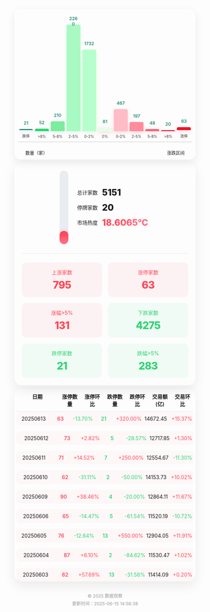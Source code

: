 <div style="margin:0;padding:10px 5px;font-family:'Inter',-apple-system,BlinkMacSystemFont,sans-serif;">
  <div style="margin:0 auto;margin-bottom:10px;border-radius:16px;padding:10px;box-shadow:0 8px 24px rgba(0,0,0,0.08);">
    <div style="display:flex;flex-direction:column;gap:20px;">
      <div style="height:350px;display:flex;align-items:flex-end;justify-content:space-around;border-bottom:2px solid #e0e0e0;">
        <div style="width:8%;text-align:center;">
                    <div style="height:3px;background:#218c74;border-radius:4px 4px 0 0;transition:all 0.3s ease;
                        box-shadow:0 4px 12px rgba(33,140,116,0.2);position:relative;">
                        <span style="position:absolute;top:-24px;left:50%;transform:translateX(-50%);font-size:12px;color:#218c74;font-weight:600;display:inline-block;width:30px;">21</span>
                    </div>
                    <p style="font-size:10px;color:#333;margin:8px 0;">跌停</p>
                  </div><div style="width:8%;text-align:center;">
                    <div style="height:7px;background:#2ed573;border-radius:4px 4px 0 0;transition:all 0.3s ease;
                        box-shadow:0 4px 12px rgba(123,237,159,0.2);position:relative;">
                        <span style="position:absolute;top:-24px;left:50%;transform:translateX(-50%);font-size:12px;color:#218c74;font-weight:600;display:inline-block;width:30px;">52</span>
                    </div>
                    <p style="font-size:10px;color:#333;margin:8px 0;">>8%</p>
                  </div><div style="width:8%;text-align:center;">
                    <div style="height:27px;background:#7bed9f;border-radius:4px 4px 0 0;transition:all 0.3s ease;
                        box-shadow:0 4px 12px rgba(123,237,159,0.2);position:relative;">
                        <span style="position:absolute;top:-24px;left:50%;transform:translateX(-50%);font-size:12px;color:#218c74;font-weight:600;display:inline-block;width:30px;">210</span>
                    </div>
                    <p style="font-size:10px;color:#333;margin:8px 0;">5-8%</p>
                  </div><div style="width:8%;text-align:center;">
                    <div style="height:290px;background:#a8fac2;border-radius:4px 4px 0 0;transition:all 0.3s ease;
                        box-shadow:0 4px 12px rgba(123,237,159,0.2);position:relative;">
                        <span style="position:absolute;top:-24px;left:50%;transform:translateX(-50%);font-size:12px;color:#218c74;font-weight:600;display:inline-block;width:30px;">2260</span>
                    </div>
                    <p style="font-size:10px;color:#333;margin:8px 0;">2-5%</p>
                  </div><div style="width:8%;text-align:center;">
                    <div style="height:222px;background:#b6ffcd;border-radius:4px 4px 0 0;transition:all 0.3s ease;
                        box-shadow:0 4px 12px rgba(123,237,159,0.2);position:relative;">
                        <span style="position:absolute;top:-24px;left:50%;transform:translateX(-50%);font-size:12px;color:#218c74;font-weight:600;display:inline-block;width:30px;">1732</span>
                    </div>
                    <p style="font-size:10px;color:#333;margin:8px 0;">0-2%</p>
                  </div>
        <div style="width:8%;text-align:center;">
                    <div style="height:10px;background:#e5ffe7;border-radius:4px 4px 0 0;transition:all 0.3s ease;
                        box-shadow:0 4px 12px rgba(255,71,87,0.2);position:relative;">
                        <span style="position:absolute;top:-24px;left:50%;transform:translateX(-50%);font-size:12px;color:#218c74;font-weight:600;display:inline-block;width:30px;">81</span>
                    </div>
                    <p style="font-size:10px;color:#333;margin:8px 0;">0%</p>
                  </div>
        <div style="width:8%;text-align:center;">
                    <div style="height:60px;background:#ffbcc6;border-radius:4px 4px 0 0;transition:all 0.3s ease;
                        box-shadow:0 4px 12px rgba(255,71,87,0.2);position:relative;">
                        <span style="position:absolute;top:-24px;left:50%;transform:translateX(-50%);font-size:12px;color:#218c74;font-weight:600;display:inline-block;width:30px;">467</span>
                    </div>
                    <p style="font-size:10px;color:#333;margin:8px 0;">0-2%</p>
                  </div><div style="width:8%;text-align:center;">
                    <div style="height:25px;background:#ff8c9d;border-radius:4px 4px 0 0;transition:all 0.3s ease;
                        box-shadow:0 4px 12px rgba(255,71,87,0.2);position:relative;">
                        <span style="position:absolute;top:-24px;left:50%;transform:translateX(-50%);font-size:12px;color:#218c74;font-weight:600;display:inline-block;width:30px;">197</span>
                    </div>
                    <p style="font-size:10px;color:#333;margin:8px 0;">2-5%</p>
                  </div><div style="width:8%;text-align:center;">
                    <div style="height:6px;background:#ff6178;border-radius:4px 4px 0 0;transition:all 0.3s ease;
                        box-shadow:0 4px 12px rgba(255,71,87,0.2);position:relative;">
                        <span style="position:absolute;top:-24px;left:50%;transform:translateX(-50%);font-size:12px;color:#218c74;font-weight:600;display:inline-block;width:30px;">48</span>
                    </div>
                    <p style="font-size:10px;color:#333;margin:8px 0;">5-8%</p>
                  </div><div style="width:8%;text-align:center;">
                    <div style="height:3px;background:#f42947;border-radius:4px 4px 0 0;transition:all 0.3s ease;
                        box-shadow:0 4px 12px rgba(255,71,87,0.2);position:relative;">
                        <span style="position:absolute;top:-24px;left:50%;transform:translateX(-50%);font-size:12px;color:#218c74;font-weight:600;display:inline-block;width:30px;">20</span>
                    </div>
                    <p style="font-size:10px;color:#333;margin:8px 0;">>8%</p>
                  </div><div style="width:8%;text-align:center;">
                    <div style="height:8px;background:#ef1326;border-radius:4px 4px 0 0;transition:all 0.3s ease;
                        box-shadow:0 4px 12px rgba(255,71,87,0.2);position:relative;">
                        <span style="position:absolute;top:-24px;left:50%;transform:translateX(-50%);font-size:12px;color:#218c74;font-weight:600;display:inline-block;width:30px;">63</span>
                    </div>
                    <p style="font-size:10px;color:#333;margin:8px 0;">涨停</p>
                  </div>
      </div>
      <div style="padding:0 20px;font-size:12px;display:flex;justify-content:space-between;">
        <span>数量（家）</span>
        <span>涨跌区间</span>
      </div>
    </div>
  </div>
  <div style="margin:0 auto;margin-bottom:10px;border-radius:20px;padding:20px;
      box-shadow:0 12px 32px rgba(0,0,0,0.08);">  
      <div style="display:flex;flex-wrap:wrap;gap:24px;justify-content:center;align-items:center;">
        <div style="position:relative;width:24px;height:200px;background:#e9edf2;border-radius:12px;overflow:hidden;">
          <div style="position:absolute;bottom:0;width:100%;height:18%;background:linear-gradient(180deg,#ff4757 20%,#ff6b81 80%);
            border-radius:12px;transition:height 0.5s ease-in-out;box-shadow:0 0 12px rgba(255,71,87,0.3);">
          </div>
          <div style="position:absolute;top:0;left:0;width:100%;height:100%;">
            <div style="position:absolute;top:10%;left:-8px;width:8px;height:1px;background:#99aab5;"></div>
            <div style="position:absolute;top:30%;left:-8px;width:8px;height:1px;background:#99aab5;"></div>
            <div style="position:absolute;top:50%;left:-8px;width:8px;height:1px;background:#99aab5;"></div>
            <div style="position:absolute;top:70%;left:-8px;width:8px;height:1px;background:#99aab5;"></div>
            <div style="position:absolute;top:90%;left:-8px;width:8px;height:1px;background:#99aab5;"></div>
          </div>
        </div>
        <div style="min-width:200px;">
          <div style="display:flex;flex-direction:column;gap:12px;">
            <div style="display:flex;align-items:center;gap:12px;">
              <span style="font-size:14px;font-weight:500;">总计家数</span>
              <span style="font-size:24px;font-weight:800;">5151</span>
            </div>
            <div style="display:flex;align-items:center;gap:12px;">
              <span style="font-size:14px;font-weight:500;">停牌家数</span>
              <span style="font-size:24px;font-weight:800;">20</span>
            </div>
            <div style="display:flex;align-items:center;gap:12px;">
              <span style="font-size:14px;font-weight:500;">市场热度</span>
              <span style="font-size:24px;font-weight:800;
                  background:linear-gradient(135deg,#ff4757 30%,#ff6b81 70%);-webkit-background-clip:text;color:transparent;">
                  18.6065℃
              </span>
            </div>
          </div>
        </div>
      </div>
      <div style="margin:24px 0;border-bottom:2px solid #f0f2f5;"></div>
      <div style="display:grid;grid-template-columns:repeat(auto-fit, minmax(150px,1fr));gap:16px;">
        <div style="background:rgba(255,71,87,0.06);border-radius:12px;padding:16px;text-align:center;">
            <p style="font-size:14px;color:#ff4757;margin:0 0 8px 0;font-weight:500;">上涨家数</p>
            <p style="font-size:28px;font-weight:800;color:#ff4757;margin:0;letter-spacing:-1px;">795</p>
        </div>
        <div style="background:rgba(255,71,87,0.06);border-radius:12px;padding:16px;text-align:center;">
            <p style="font-size:14px;color:#ff4757;margin:0 0 8px 0;font-weight:500;">涨停家数</p>
            <p style="font-size:28px;font-weight:800;color:#ff4757;margin:0;letter-spacing:-1px;">63</p>
        </div>
        <div style="background:rgba(255,71,87,0.06);border-radius:12px;padding:16px;text-align:center;">
            <p style="font-size:14px;color:#ff4757;margin:0 0 8px 0;font-weight:500;">涨幅&gt;5%</p>
            <p style="font-size:28px;font-weight:800;color:#ff4757;margin:0;letter-spacing:-1px;">131</p>
        </div>
        <div style="background:rgba(46,213,115,0.06);border-radius:12px;padding:16px;text-align:center;">
            <p style="font-size:14px;color:#2ed573;margin:0 0 8px 0;font-weight:500;">下跌家数</p>
            <p style="font-size:28px;font-weight:800;color:#2ed573;margin:0;letter-spacing:-1px;">4275</p>
        </div>
        <div style="background:rgba(46,213,115,0.06);border-radius:12px;padding:16px;text-align:center;">
            <p style="font-size:14px;color:#2ed573;margin:0 0 8px 0;font-weight:500;">跌停家数</p>
            <p style="font-size:28px;font-weight:800;color:#2ed573;margin:0;letter-spacing:-1px;">21</p>
        </div>
        <div style="background:rgba(46,213,115,0.06);border-radius:12px;padding:16px;text-align:center;">
            <p style="font-size:14px;color:#2ed573;margin:0 0 8px 0;font-weight:500;">跌幅&gt;5%</p>
            <p style="font-size:28px;font-weight:800;color:#2ed573;margin:0;letter-spacing:-1px;">283</p>
        </div>
      </div>
  </div>
  <div style="margin:0 auto;border-radius:20px;padding:0 5px;
      box-shadow:0 12px 32px rgba(0,0,0,0.08);">
      <div style="display:grid;grid-template-columns:2fr repeat(6,1fr);gap:8px;padding:10px 4px;
          border-bottom:2px solid #f0f2f5;font-weight:600;font-size:14px;">
          <div style="text-align:center;">日期</div>
          <div style="text-align:center;">涨停数量</div>
          <div style="text-align:center;">涨停环比</div>
          <div style="text-align:center;">跌停数量</div>
          <div style="text-align:center;">跌停环比</div>
          <div style="text-align:center;">交易额(亿)</div>
          <div style="text-align:center;">交易环比</div>
      </div>
      <div style="display:flex;flex-direction:column;gap:16px;">
        <div style="display:grid;grid-template-columns:2fr repeat(6,1fr);gap:8px;padding:10px 4px;
                      border-radius:12px;background:rgba(255,71,87,0.03);transition:all 0.3s ease;">
                      <div style="text-align:center;font-size:14px;">20250613</div>
                      <div style="text-align:center;font-size:14px;font-weight:600;color:#ff4757;">63</div>
                      <div style="text-align:center;font-size:14px;color:#2ed573;">
                          <i class="fa fa-arrow-up" style="margin-right:4px;"></i>-13.70%
                      </div>
                      <div style="text-align:center;font-size:14px;font-weight:600;color:#2ed573;">21</div>
                      <div style="text-align:center;font-size:14px;color:#ff4757;">
                          <i class="fa fa-arrow-down" style="margin-right:4px;"></i>+320.00%
                      </div>
                      <div style="text-align:center;font-size:14px;">14672.45</div>
                      <div style="text-align:center;font-size:14px;color:#ff4757;">
                          <i class="fa fa-arrow-up" style="margin-right:4px;"></i>+15.37%
                      </div>
                  </div><div style="display:grid;grid-template-columns:2fr repeat(6,1fr);gap:8px;padding:10px 4px;
                      border-radius:12px;background:rgba(255,71,87,0.03);transition:all 0.3s ease;">
                      <div style="text-align:center;font-size:14px;">20250612</div>
                      <div style="text-align:center;font-size:14px;font-weight:600;color:#ff4757;">73</div>
                      <div style="text-align:center;font-size:14px;color:#ff4757;">
                          <i class="fa fa-arrow-up" style="margin-right:4px;"></i>+2.82%
                      </div>
                      <div style="text-align:center;font-size:14px;font-weight:600;color:#2ed573;">5</div>
                      <div style="text-align:center;font-size:14px;color:#2ed573;">
                          <i class="fa fa-arrow-down" style="margin-right:4px;"></i>-28.57%
                      </div>
                      <div style="text-align:center;font-size:14px;">12717.85</div>
                      <div style="text-align:center;font-size:14px;color:#ff4757;">
                          <i class="fa fa-arrow-up" style="margin-right:4px;"></i>+1.30%
                      </div>
                  </div><div style="display:grid;grid-template-columns:2fr repeat(6,1fr);gap:8px;padding:10px 4px;
                      border-radius:12px;background:rgba(255,71,87,0.03);transition:all 0.3s ease;">
                      <div style="text-align:center;font-size:14px;">20250611</div>
                      <div style="text-align:center;font-size:14px;font-weight:600;color:#ff4757;">71</div>
                      <div style="text-align:center;font-size:14px;color:#ff4757;">
                          <i class="fa fa-arrow-up" style="margin-right:4px;"></i>+14.52%
                      </div>
                      <div style="text-align:center;font-size:14px;font-weight:600;color:#2ed573;">7</div>
                      <div style="text-align:center;font-size:14px;color:#ff4757;">
                          <i class="fa fa-arrow-down" style="margin-right:4px;"></i>+250.00%
                      </div>
                      <div style="text-align:center;font-size:14px;">12554.67</div>
                      <div style="text-align:center;font-size:14px;color:#2ed573;">
                          <i class="fa fa-arrow-up" style="margin-right:4px;"></i>-11.30%
                      </div>
                  </div><div style="display:grid;grid-template-columns:2fr repeat(6,1fr);gap:8px;padding:10px 4px;
                      border-radius:12px;background:rgba(255,71,87,0.03);transition:all 0.3s ease;">
                      <div style="text-align:center;font-size:14px;">20250610</div>
                      <div style="text-align:center;font-size:14px;font-weight:600;color:#ff4757;">62</div>
                      <div style="text-align:center;font-size:14px;color:#2ed573;">
                          <i class="fa fa-arrow-up" style="margin-right:4px;"></i>-31.11%
                      </div>
                      <div style="text-align:center;font-size:14px;font-weight:600;color:#2ed573;">2</div>
                      <div style="text-align:center;font-size:14px;color:#2ed573;">
                          <i class="fa fa-arrow-down" style="margin-right:4px;"></i>-50.00%
                      </div>
                      <div style="text-align:center;font-size:14px;">14153.73</div>
                      <div style="text-align:center;font-size:14px;color:#ff4757;">
                          <i class="fa fa-arrow-up" style="margin-right:4px;"></i>+10.02%
                      </div>
                  </div><div style="display:grid;grid-template-columns:2fr repeat(6,1fr);gap:8px;padding:10px 4px;
                      border-radius:12px;background:rgba(255,71,87,0.03);transition:all 0.3s ease;">
                      <div style="text-align:center;font-size:14px;">20250609</div>
                      <div style="text-align:center;font-size:14px;font-weight:600;color:#ff4757;">90</div>
                      <div style="text-align:center;font-size:14px;color:#ff4757;">
                          <i class="fa fa-arrow-up" style="margin-right:4px;"></i>+38.46%
                      </div>
                      <div style="text-align:center;font-size:14px;font-weight:600;color:#2ed573;">4</div>
                      <div style="text-align:center;font-size:14px;color:#2ed573;">
                          <i class="fa fa-arrow-down" style="margin-right:4px;"></i>-20.00%
                      </div>
                      <div style="text-align:center;font-size:14px;">12864.11</div>
                      <div style="text-align:center;font-size:14px;color:#ff4757;">
                          <i class="fa fa-arrow-up" style="margin-right:4px;"></i>+11.67%
                      </div>
                  </div><div style="display:grid;grid-template-columns:2fr repeat(6,1fr);gap:8px;padding:10px 4px;
                      border-radius:12px;background:rgba(255,71,87,0.03);transition:all 0.3s ease;">
                      <div style="text-align:center;font-size:14px;">20250606</div>
                      <div style="text-align:center;font-size:14px;font-weight:600;color:#ff4757;">65</div>
                      <div style="text-align:center;font-size:14px;color:#2ed573;">
                          <i class="fa fa-arrow-up" style="margin-right:4px;"></i>-14.47%
                      </div>
                      <div style="text-align:center;font-size:14px;font-weight:600;color:#2ed573;">5</div>
                      <div style="text-align:center;font-size:14px;color:#2ed573;">
                          <i class="fa fa-arrow-down" style="margin-right:4px;"></i>-61.54%
                      </div>
                      <div style="text-align:center;font-size:14px;">11520.19</div>
                      <div style="text-align:center;font-size:14px;color:#2ed573;">
                          <i class="fa fa-arrow-up" style="margin-right:4px;"></i>-10.72%
                      </div>
                  </div><div style="display:grid;grid-template-columns:2fr repeat(6,1fr);gap:8px;padding:10px 4px;
                      border-radius:12px;background:rgba(255,71,87,0.03);transition:all 0.3s ease;">
                      <div style="text-align:center;font-size:14px;">20250605</div>
                      <div style="text-align:center;font-size:14px;font-weight:600;color:#ff4757;">76</div>
                      <div style="text-align:center;font-size:14px;color:#2ed573;">
                          <i class="fa fa-arrow-up" style="margin-right:4px;"></i>-12.64%
                      </div>
                      <div style="text-align:center;font-size:14px;font-weight:600;color:#2ed573;">13</div>
                      <div style="text-align:center;font-size:14px;color:#ff4757;">
                          <i class="fa fa-arrow-down" style="margin-right:4px;"></i>+550.00%
                      </div>
                      <div style="text-align:center;font-size:14px;">12904.05</div>
                      <div style="text-align:center;font-size:14px;color:#ff4757;">
                          <i class="fa fa-arrow-up" style="margin-right:4px;"></i>+11.91%
                      </div>
                  </div><div style="display:grid;grid-template-columns:2fr repeat(6,1fr);gap:8px;padding:10px 4px;
                      border-radius:12px;background:rgba(255,71,87,0.03);transition:all 0.3s ease;">
                      <div style="text-align:center;font-size:14px;">20250604</div>
                      <div style="text-align:center;font-size:14px;font-weight:600;color:#ff4757;">87</div>
                      <div style="text-align:center;font-size:14px;color:#ff4757;">
                          <i class="fa fa-arrow-up" style="margin-right:4px;"></i>+6.10%
                      </div>
                      <div style="text-align:center;font-size:14px;font-weight:600;color:#2ed573;">2</div>
                      <div style="text-align:center;font-size:14px;color:#2ed573;">
                          <i class="fa fa-arrow-down" style="margin-right:4px;"></i>-84.62%
                      </div>
                      <div style="text-align:center;font-size:14px;">11530.47</div>
                      <div style="text-align:center;font-size:14px;color:#ff4757;">
                          <i class="fa fa-arrow-up" style="margin-right:4px;"></i>+1.02%
                      </div>
                  </div><div style="display:grid;grid-template-columns:2fr repeat(6,1fr);gap:8px;padding:10px 4px;
                      border-radius:12px;background:rgba(255,71,87,0.03);transition:all 0.3s ease;">
                      <div style="text-align:center;font-size:14px;">20250603</div>
                      <div style="text-align:center;font-size:14px;font-weight:600;color:#ff4757;">82</div>
                      <div style="text-align:center;font-size:14px;color:#ff4757;">
                          <i class="fa fa-arrow-up" style="margin-right:4px;"></i>+57.69%
                      </div>
                      <div style="text-align:center;font-size:14px;font-weight:600;color:#2ed573;">13</div>
                      <div style="text-align:center;font-size:14px;color:#2ed573;">
                          <i class="fa fa-arrow-down" style="margin-right:4px;"></i>-31.58%
                      </div>
                      <div style="text-align:center;font-size:14px;">11414.09</div>
                      <div style="text-align:center;font-size:14px;color:#ff4757;">
                          <i class="fa fa-arrow-up" style="margin-right:4px;"></i>+0.20%
                      </div>
                  </div>
      </div>
  </div>
  <div style="text-align:center;margin-top:30px;color:#999;font-size:12px;">
    <p style="margin:4px 0;">© 2025 数据观察</p>
    <p style="margin:4px 0;">更新时间：2025-06-15 14:56:38</p>
  </div>
</div>
